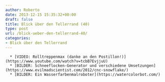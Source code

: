 ```yaml
---
author: Roberto
date: 2013-12-15 15:35:32+00:00
draft: false
title: Blick über den Tellerrand (40)
type: post
url: /blick-ueber-den-tellerrand-40/
categories:
- Blick über den Tellerrand
---
```



	  * [VIDEO: Rolltreppenmax (danke an den Postillon!)](https://www.youtube.com/watch?v=tcbB7EvjjuU)
	  * [BILDER: Schneeflocken-Generator und verschiedene Umsetzungen](https://www.evilmadscientist.com/2012/cnc-snowflake/)
	  * [BILDER: Ein Wasserfarbenmalroboter](https://watercolorbot.com/)

